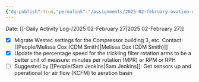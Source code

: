 ```yaml
---
{"dg-publish":true,"permalink":"/assignments/2025-02-february-ovation-opportunites/","noteIcon":"","created":"2025-05-20T09:18:15.806-05:00"}
---
```


Date: [[-Daily Activity Log-/2025 02-February 27\|2025 02-February 27]]

- [x] Migrate Westec settings for the Compressor building 3, etc. Contact: [[People/Melissa Cox (CDM Smith)\|Melissa Cox (CDM Smith)]]
- [x] Update the percentage speed for the trickling filter rotation arms to be a better unit of measure: minutes per rotation (MPR) or RPM or RPH
- [ ] Suggested by [[People/Sam Jenkins\|Sam Jenkins]]: Get sensors up and operational for air flow (KCFM) to aeration basin